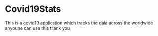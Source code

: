 # Covid19Stats

This is a covid19 application
which tracks the data across the worldwide anyoune can use this
thank you
